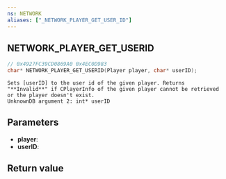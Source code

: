 ```yaml
---
ns: NETWORK
aliases: ["_NETWORK_PLAYER_GET_USER_ID"]
---
```

## NETWORK_PLAYER_GET_USERID

```c
// 0x4927FC39CD0869A0 0x4EC0D983
char* NETWORK_PLAYER_GET_USERID(Player player, char* userID);
```

```
Sets [userID] to the user id of the given player. Returns "**Invalid**" if CPlayerInfo of the given player cannot be retrieved or the player doesn't exist.  
UnknownDB argument 2: int* userID
```

## Parameters
* **player**: 
* **userID**: 

## Return value

